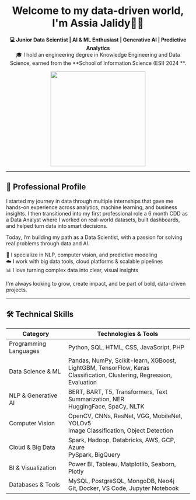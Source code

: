 <h1 align="center">Welcome to my data-driven world, I'm Assia Jalidy👩‍💻</h1>

<p align="center">
  <b>💻 Junior Data Scientist | AI & ML Enthusiast  | Generative AI  | Predictive Analytics </b><br>
  🎓 I hold an engineering degree in Knowledge Engineering and Data Science,  
  earned from the **School of Information Science (ESI) 2024 **.<br>
</p>


<p align="center">
  <img src="https://i.pinimg.com/736x/d1/15/2f/d1152f401e89ddde7eba1fdc21ec4b3c.jpg"  width="260"/>
</p>

---

## 💼 Professional Profile

I started my journey in data through multiple internships that gave me hands-on experience across analytics, machine learning, and business insights.  I then transitioned into my first professional role a 6 month CDD as a Data Analyst where I worked on real-world datasets, built dashboards, and helped turn data into smart decisions.

Today, I’m building my path as a Data Scientist, with a passion for solving real problems through data and AI.

🧠 I specialize in NLP, computer vision, and predictive modeling  
☁️ I work with big data tools, cloud platforms & scalable pipelines  
📊 I love turning complex data into clear, visual insights

I'm always looking to grow, create impact, and be part of bold, data-driven projects.

---

## 🛠️ Technical Skills

|   Category                  |    Technologies & Tools                                                                                                     |
|-----------------------------|-----------------------------------------------------------------------------------------------------------------------------|
|  Programming Languages   | Python, SQL, HTML, CSS, JavaScript, PHP                                                                                     |
|  Data Science & ML        | Pandas, NumPy, Scikit-learn, XGBoost, LightGBM, TensorFlow, Keras <br> Classification, Clustering, Regression, Evaluation   |
|  NLP & Generative AI      | BERT, BART, T5, Transformers, Text Summarization, NER <br> HuggingFace, SpaCy, NLTK                                        |
|  Computer Vision         | OpenCV, CNNs, ResNet, VGG, MobileNet, YOLOv5 <br> Image Classification, Object Detection                                    |
|  Cloud & Big Data        | Spark, Hadoop, Databricks, AWS, GCP, Azure <br> PySpark, BigQuery                                                            |
|  BI & Visualization       | Power BI, Tableau, Matplotlib, Seaborn, Plotly                                                                              |
|  Databases & Tools        | MySQL, PostgreSQL, MongoDB, Neo4j <br> Git, Docker, VS Code, Jupyter Notebook                                               |



